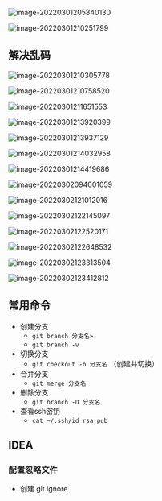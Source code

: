 ![image-20220301205840130](..\pic\image-20220301205840130.png)

![image-20220301210251799](..\pic\image-20220301210251799.png)

## 解决乱码

![image-20220301210305778](..\pic\image-20220301210305778.png)

![image-20220301210758520](..\pic\image-20220301210758520.png)

![image-20220301211651553](..\pic\image-20220301211651553.png)

![image-20220301213920399](..\pic\image-20220301213920399.png)

![image-20220301213937129](..\pic\image-20220301213937129.png)

![image-20220301214032958](..\pic\image-20220301214032958.png)

![image-20220301214419686](..\pic\image-20220301214419686.png)



![image-20220302094001059](..\pic\image-20220302094001059.png)

![image-20220302121012016](..\pic\image-20220302121012016.png)

![image-20220302122145097](..\pic\image-20220302122145097.png)

![image-20220302122520171](..\pic\image-20220302122520171.png)

![image-20220302122648532](..\pic\image-20220302122648532.png)

![image-20220302123313504](..\pic\image-20220302123313504.png)

![image-20220302123412812](..\pic\image-20220302123412812.png)

##   常用命令

- 创建分支
  - `git branch 分支名>`
  - `git branch -v`
- 切换分支
  - `git checkout -b 分支名`  （创建并切换）
- 合并分支
  - `git merge 分支名 `
- 删除分支
  - `git branch -D 分支名`
- 查看ssh密钥
  - `cat ~/.ssh/id_rsa.pub` 

## IDEA

### 配置忽略文件

- 创建 git.ignore





